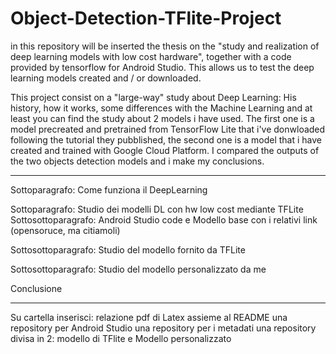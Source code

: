 # Object-Detection-TFlite-Project
in this repository will be inserted the thesis on the "study and realization of deep learning models with low cost hardware", together with a code provided by tensorflow for Android Studio. This allows us to test the deep learning models created and / or downloaded.


This project consist on a "large-way" study about Deep Learning: His history, how it works, some differences with the Machine Learning and at least you can find the study about 2 models i have used. The first one is a model precreated and pretrained from TensorFlow Lite that i've donwloaded following the tutorial they pubblished, the second one is a model that i have created and trained with Google Cloud Platform. I compared the outputs of the two objects detection models and i make my conclusions.


____________________________________________________
Sottoparagrafo: Come funziona il DeepLearning

Sottoparagrafo: Studio dei modelli DL con hw low cost mediante TFLite Sottosottoparagrafo: Android Studio code e Modello base con i relativi link (opensoruce, ma citiamoli)

Sottosottoparagrafo: Studio del modello fornito da TFLite

Sottosottoparagrafo: Studio del modello personalizzato da me

Conclusione

___________________________________________________

Su cartella inserisci: 
  relazione pdf di Latex assieme al README
  una repository per Android Studio
  una repository per i metadati
  una repository divisa in 2: modello di TFlite e Modello personalizzato
  

